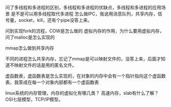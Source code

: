 问了多线程和多进程的区别，多线程和多进程的优缺点，多线程和多进程的应用场景
是不是可以用多线程取代多进程
怎么做IPC，我说用消息队列，共享内存，信号量，socket，kill，还有个pipe没答上来。

问到实现fork的流程，COW是怎么做的
虚拟内存的作用，为什么要用虚拟内存，问了malloc是怎么实现的

mmap怎么做到共享内存

不同的进程怎么共享内存，忘记了mmap是可以映射文件的，没答上来，后面才知道不映射文件的话是用的匿名文件。

虚函数表，虚函数表是怎么实现的，在对象的内存中会有一个指针指向这个虚函数表，我答成在每一个对象内部都有一个虚函数表


linux系统的内存管理，内存的虚拟化有哪几类？
高速内存，slab有什么了解？
OSI七层模型，TCP/IP模型。

